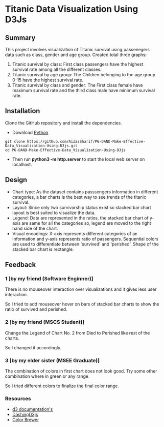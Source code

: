 # Titanic Data Visualization Using D3Js


## Summary
This project involves visualization of Titanic survival using passenegers data such as class, gender and age group. Created total three graphs:

1. Titanic survival by class: First class passengers have the highest survival rate among all the different classes.
2. Titanic survival by age group: The Children belonging to the age group 0-15 have the highest survival rate.
3. Titanic survival by class and gender: The First class female have maximum survival rate and the third class male have minimum survival rate.

## Installation

Clone the GitHub repository and install the dependencies.
* Download [Python](https://www.python.org/downloads/)
```
git clone https://github.com/AizazSharif/P6-DAND-Make-Effective-Data_Visualization-Using-D3js.git
cd P6-DAND-Make-Effective-Data_Visualization-Using-D3js
```

* Then run **python3 -m http.server** to start the local web server on localhost.

## Design
* Chart type: As the dataset contains passsengers information in different categories, a bar charts is the best way to see trends of the titanic survival.
* Layout: Since only two survivorship status exist so stacked bar chart layout is best suited to visualize the data.
* Legend: Data are represented in the ratios, the stacked bar chart of y-axis are same for all the categories so, legend are moved to the right hand side of the chart.
* Visual encodings: X-axis represents different categories of an information and y-axis represents ratio of passengers. Sequential colors are used to differentiate between 'survived' and 'perished'. Shape of the stacked bar chart is rectangle. 

## Feedback
### 1 [by my friend (Software Enginner)]
There is no mouseover interaction over visualizations and it gives less user interaction. 

So I tried to add mouseover hover on bars of stacked bar charts to show the ratio of survived and perished.

### 2 [by my friend (MSCS Student)]
Change the Legend of Chart No. 2 from Died to Perished like rest of the charts.

So I changed it accordingly.

### 3 [by my elder sister (MSEE Graduate)]
The combination of colors in first chart does not look good. Try some other combination where in green or any range.

So I tried different colors to finalize the final color range.

### Resources


* [d3 documentation's](https://github.com/d3/d3/blob/master/API.md)
* [DashingD3js](https://www.dashingd3js.com/table-of-contents)
* [Color Brewer](http://colorbrewer2.org/#type=sequential&scheme=BuGn&n=3)


